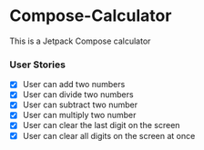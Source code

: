 # Compose-Calculator
This is a Jetpack Compose calculator

### User Stories
* [x] User can add two numbers
* [x] User can divide two numbers
* [x] User can subtract two number
* [x] User can multiply two number
* [x] User can clear the last digit on the screen
* [x] User can clear all digits on the screen at once
